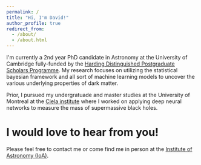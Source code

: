 ```yaml
---
permalink: /
title: "Hi, I'm David!"
author_profile: true
redirect_from: 
  - /about/
  - /about.html
---
```


I'm currently a 2nd year PhD candidate in Astronomy at the University of Cambridge fully-funded by the [Harding Distinguished Postgraduate Scholars Programme](https://www.hardingscholars.fund.cam.ac.uk/). My research focuses on utilizing the statistical bayesian framework and all sort of machine learning models to uncover the various underlying properties of dark matter.

Prior, I pursued my undergratuade and master studies at the University of Montreal at the [Ciela institute](https://ciela.science/) where I worked on applying deep neural networks to measure the mass of supermassive black holes.

I would love to hear from you!
======

Please feel free to contact me or come find me in person at the [Institute of Astronomy (IoA)](https://www.ast.cam.ac.uk/people/).
